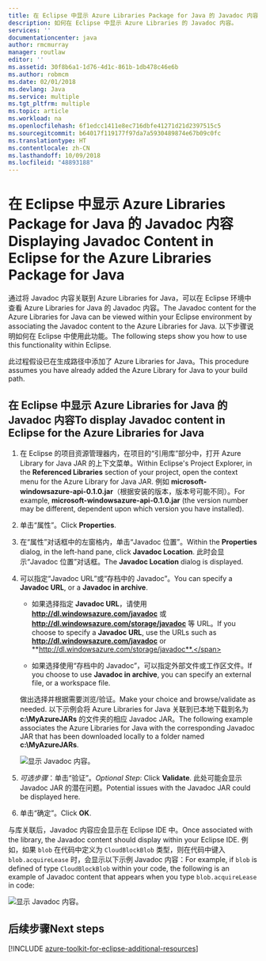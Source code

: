 ```yaml
---
title: 在 Eclipse 中显示 Azure Libraries Package for Java 的 Javadoc 内容
description: 如何在 Eclipse 中显示 Azure Libraries 的 Javadoc 内容。
services: ''
documentationcenter: java
author: rmcmurray
manager: routlaw
editor: ''
ms.assetid: 30f8b6a1-1d76-4d1c-861b-1db478c46e6b
ms.author: robmcm
ms.date: 02/01/2018
ms.devlang: Java
ms.service: multiple
ms.tgt_pltfrm: multiple
ms.topic: article
ms.workload: na
ms.openlocfilehash: 6f1edcc1411e8ec716dbfe41271d21d2397515c5
ms.sourcegitcommit: b64017f119177f97da7a5930489874e67b09c0fc
ms.translationtype: HT
ms.contentlocale: zh-CN
ms.lasthandoff: 10/09/2018
ms.locfileid: "48893188"
---
```

# <a name="displaying-javadoc-content-in-eclipse-for-the-azure-libraries-package-for-java"></a><span data-ttu-id="06440-103">在 Eclipse 中显示 Azure Libraries Package for Java 的 Javadoc 内容</span><span class="sxs-lookup"><span data-stu-id="06440-103">Displaying Javadoc Content in Eclipse for the Azure Libraries Package for Java</span></span>

<span data-ttu-id="06440-104">通过将 Javadoc 内容关联到 Azure Libraries for Java，可以在 Eclipse 环境中查看 Azure Libraries for Java 的 Javadoc 内容。</span><span class="sxs-lookup"><span data-stu-id="06440-104">The Javadoc content for the Azure Libraries for Java can be viewed within your Eclipse environment by associating the Javadoc content to the Azure Libraries for Java.</span></span> <span data-ttu-id="06440-105">以下步骤说明如何在 Eclipse 中使用此功能。</span><span class="sxs-lookup"><span data-stu-id="06440-105">The following steps show you how to use this functionality within Eclipse.</span></span>

<span data-ttu-id="06440-106">此过程假设已在生成路径中添加了 Azure Libraries for Java。</span><span class="sxs-lookup"><span data-stu-id="06440-106">This procedure assumes you have already added the Azure Library for Java to your build path.</span></span>

## <a name="to-display-javadoc-content-in-eclipse-for-the-azure-libraries-for-java"></a><span data-ttu-id="06440-107">在 Eclipse 中显示 Azure Libraries for Java 的 Javadoc 内容</span><span class="sxs-lookup"><span data-stu-id="06440-107">To display Javadoc content in Eclipse for the Azure Libraries for Java</span></span>

1. <span data-ttu-id="06440-108">在 Eclipse 的项目资源管理器内，在项目的“引用库”部分中，打开 Azure Library for Java JAR 的上下文菜单。</span><span class="sxs-lookup"><span data-stu-id="06440-108">Within Eclipse's Project Explorer, in the **Referenced Libraries** section of your project, open the context menu for the Azure Library for Java JAR.</span></span> <span data-ttu-id="06440-109">例如 **microsoft-windowsazure-api-0.1.0.jar**（根据安装的版本，版本号可能不同）。</span><span class="sxs-lookup"><span data-stu-id="06440-109">For example, **microsoft-windowsazure-api-0.1.0.jar** (the version number may be different, dependent upon which version you have installed).</span></span>

1. <span data-ttu-id="06440-110">单击“属性”。</span><span class="sxs-lookup"><span data-stu-id="06440-110">Click **Properties**.</span></span>

1. <span data-ttu-id="06440-111">在“属性”对话框中的左窗格内，单击“Javadoc 位置”。</span><span class="sxs-lookup"><span data-stu-id="06440-111">Within the **Properties** dialog, in the left-hand pane, click **Javadoc Location**.</span></span> <span data-ttu-id="06440-112">此时会显示“Javadoc 位置”对话框。</span><span class="sxs-lookup"><span data-stu-id="06440-112">The **Javadoc Location** dialog is displayed.</span></span>

1. <span data-ttu-id="06440-113">可以指定“Javadoc URL”或“存档中的 Javadoc”。</span><span class="sxs-lookup"><span data-stu-id="06440-113">You can specify a **Javadoc URL**, or a **Javadoc in archive**.</span></span>

   * <span data-ttu-id="06440-114">如果选择指定 **Javadoc URL**，请使用 **http://dl.windowsazure.com/javadoc** 或 **http://dl.windowsazure.com/storage/javadoc** 等 URL。</span><span class="sxs-lookup"><span data-stu-id="06440-114">If you choose to specify a **Javadoc URL**, use the URLs such as **http://dl.windowsazure.com/javadoc** or **http://dl.windowsazure.com/storage/javadoc**.</span></span>

   * <span data-ttu-id="06440-115">如果选择使用“存档中的 Javadoc”，可以指定外部文件或工作区文件。</span><span class="sxs-lookup"><span data-stu-id="06440-115">If you choose to use **Javadoc in archive**, you can specify an external file, or a workspace file.</span></span>

   <span data-ttu-id="06440-116">做出选择并根据需要浏览/验证。</span><span class="sxs-lookup"><span data-stu-id="06440-116">Make your choice and browse/validate as needed.</span></span> <span data-ttu-id="06440-117">以下示例会将 Azure Libraries for Java 关联到已本地下载到名为 **c:\MyAzureJARs** 的文件夹的相应 Javadoc JAR。</span><span class="sxs-lookup"><span data-stu-id="06440-117">The following example associates the Azure Libraries for Java with the corresponding Javadoc JAR that has been downloaded locally to a folder named **c:\MyAzureJARs**.</span></span>

   ![显示 Javadoc 内容。][ic553487]

1. <span data-ttu-id="06440-119">*可选步骤*：单击“验证”。</span><span class="sxs-lookup"><span data-stu-id="06440-119">*Optional Step*: Click **Validate**.</span></span> <span data-ttu-id="06440-120">此处可能会显示 Javadoc JAR 的潜在问题。</span><span class="sxs-lookup"><span data-stu-id="06440-120">Potential issues with the Javadoc JAR could be displayed here.</span></span>

1. <span data-ttu-id="06440-121">单击“确定”。</span><span class="sxs-lookup"><span data-stu-id="06440-121">Click **OK**.</span></span>

<span data-ttu-id="06440-122">与库关联后，Javadoc 内容应会显示在 Eclipse IDE 中。</span><span class="sxs-lookup"><span data-stu-id="06440-122">Once associated with the library, the Javadoc content should display within your Eclipse IDE.</span></span> <span data-ttu-id="06440-123">例如，如果 `blob` 在代码中定义为 `CloudBlockBlob` 类型，则在代码中键入 `blob.acquireLease` 时，会显示以下示例 Javadoc 内容：</span><span class="sxs-lookup"><span data-stu-id="06440-123">For example, if `blob` is defined of type `CloudBlockBlob` within your code, the following is an example of Javadoc content that appears when you type `blob.acquireLease` in code:</span></span>

![显示 Javadoc 内容。][ic553488]

## <a name="next-steps"></a><span data-ttu-id="06440-125">后续步骤</span><span class="sxs-lookup"><span data-stu-id="06440-125">Next steps</span></span>

[!INCLUDE [azure-toolkit-for-eclipse-additional-resources](../includes/azure-toolkit-for-eclipse-additional-resources.md)]

<!-- URL List -->

<!-- Legacy MSDN URL = https://msdn.microsoft.com/library/azure/hh698319.aspx -->

<!-- IMG List -->

[ic553487]: media/azure-toolkit-for-eclipse-displaying-javadoc-content-for-azure-libraries/ic553487.png
[ic553488]: media/azure-toolkit-for-eclipse-displaying-javadoc-content-for-azure-libraries/ic553488.png

